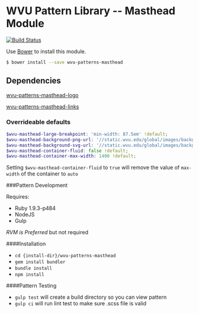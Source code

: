 # WVU Pattern Library -- Masthead Module

[![Build Status](https://travis-ci.org/wvu-patterns/wvu-patterns-masthead.svg?branch=master)](https://travis-ci.org/wvu-patterns/wvu-patterns-masthead)

Use [Bower](http://bower.io/) to install this module.

```bash
$ bower install --save wvu-patterns-masthead
```

## Dependencies

[wvu-patterns-masthead-logo](https://github.com/wvu-patterns/wvu-patterns-masthead-logo)

[wvu-patterns-masthead-links](https://github.com/wvu-patterns/wvu-patterns-masthead-links)

### Overrideable defaults

```scss
$wvu-masthead-large-breakpoint: 'min-width: 87.5em' !default;
$wvu-masthead-background-png-url: '//static.wvu.edu/global/images/backgrounds/wvu/masthead/wvu-pattern_900x54--1.0.0.png' !default;
$wvu-masthead-background-svg-url: '//static.wvu.edu/global/images/backgrounds/wvu/masthead/wvu-pattern--1.0.0.svg' !default;
$wvu-masthead-container-fluid: false !default;
$wvu-masthead-container-max-width: 1400 !default;
```

Setting `$wvu-masthead-container-fluid` to `true` will remove the value of `max-width` of the container to `auto`

###Pattern Development

Requires:

* Ruby 1.9.3-p484
* NodeJS
* Gulp

*RVM is Preferred* but not required

####Installation

* `cd {install-dir}/wvu-patterns-masthead`
* `gem install bundler`
* `bundle install`
* `npm install`

####Pattern Testing

* `gulp test` will create a build directory so you can view pattern
* `gulp ci` will run lint test to make sure .scss file is valid
